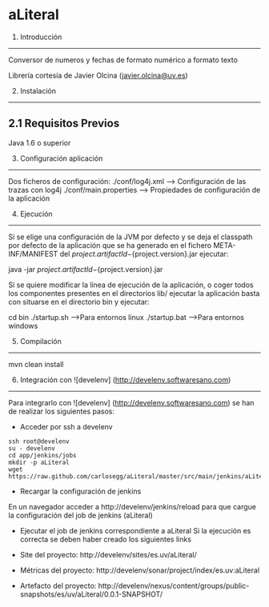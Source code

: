aLiteral
========

1. Introducción
---------------
Conversor de numeros y fechas de formato numérico a formato texto

Librería cortesía de Javier Olcina (javier.olcina@uv.es)

2. Instalación
--------------
 
2.1 Requisitos Previos
----------------------
Java 1.6 o superior

3. Configuración aplicación
----------------------------
  Dos ficheros de configuración:
    ./conf/log4j.xml --> Configuración de las trazas con log4j
    ./conf/main.properties --> Propiedades de configuración de la aplicación

4. Ejecución
------------

Si se elige una configuración de la JVM por defecto y se deja el classpath por defecto de la aplicación
que se ha generado en el fichero META-INF/MANIFEST del ${project.artifactId}-${project.version}.jar
ejecutar:

java -jar ${project.artifactId}-${project.version}.jar

Si se quiere modificar la línea de ejecución de la aplicación, o coger todos los componentes presentes en el directorios lib/
ejecutar la aplicación basta con situarse en el directorio bin y ejecutar:

cd bin
./startup.sh -->Para entornos linux
./startup.bat -->Para entornos windows


5. Compilación
--------------
mvn clean install

6. Integración con ![develenv] (http://develenv.softwaresano.com)
---------------------------

Para integrarlo con ![develenv] (http://develenv.softwaresano.com) se han de realizar los siguientes pasos:

* Acceder por ssh a develenv

```
ssh root@develenv
su - develenv
cd app/jenkins/jobs
mkdir -p aLiteral
wget https://raw.github.com/carlosegg/aLiteral/master/src/main/jenkins/aLiteral/config.xml
```

* Recargar la configuración de jenkins

 En un navegador acceder a http://develenv/jenkins/reload para que cargue la configuración del job de jenkins (aLiteral)

* Ejecutar el job de jenkins correspondiente a aLiteral
 Si la ejecución es correcta se deben haber creado los siguientes links

 * Site del proyecto: http://develenv/sites/es.uv/aLiteral/
 * Métricas del proyecto: http://develenv/sonar/project/index/es.uv:aLiteral
 * Artefacto del proyecto: http://develenv/nexus/content/groups/public-snapshots/es/uv/aLiteral/0.0.1-SNAPSHOT/

